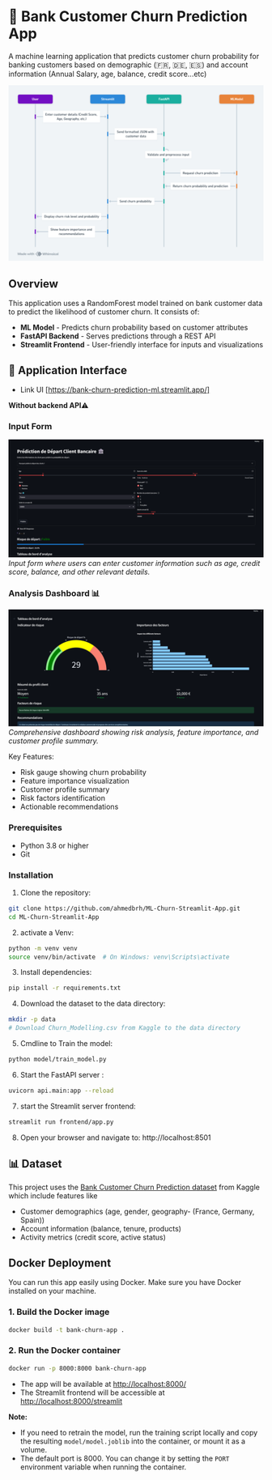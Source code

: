 # 🏦 Bank Customer Churn Prediction App

A machine learning application that predicts customer churn probability for banking customers based on demographic (🇫🇷, 🇩🇪, 🇪🇸) and account information (Annual Salary, age, balance, credit score...etc)

![Workflow Diagram](docs/Bank%20Churn%20Prediction%20Sequence.png)

## Overview

This application uses a RandomForest model trained on bank customer data to predict the likelihood of customer churn. It consists of:

- **ML Model** - Predicts churn probability based on customer attributes
- **FastAPI Backend** - Serves predictions through a REST API
- **Streamlit Frontend** - User-friendly interface for inputs and visualizations

## 📱 Application Interface
- Link UI [https://bank-churn-prediction-ml.streamlit.app/]

**Without backend API**⚠️

### Input Form
![Application Input Interface](docs/app2.png)
*Input form where users can enter customer information such as age, credit score, balance, and other relevant details.*

### Analysis Dashboard  📊
![Analysis Dashboard](docs/App1.png)
*Comprehensive dashboard showing risk analysis, feature importance, and customer profile summary.*

Key Features:
-  Risk gauge showing churn probability
-  Feature importance visualization
-  Customer profile summary
-  Risk factors identification
-  Actionable recommendations

### Prerequisites

- Python 3.8 or higher
- Git

### Installation

1. Clone the repository:
```bash
git clone https://github.com/ahmedbrh/ML-Churn-Streamlit-App.git
cd ML-Churn-Streamlit-App
```

2. activate a Venv:
```bash
python -m venv venv
source venv/bin/activate  # On Windows: venv\Scripts\activate
```

3. Install dependencies:
```bash
pip install -r requirements.txt
```

4. Download the dataset to the data directory:
```bash
mkdir -p data
# Download Churn_Modelling.csv from Kaggle to the data directory
```

5. Cmdline to Train the model:
```bash
python model/train_model.py
```

6. Start the FastAPI server :
```bash
uvicorn api.main:app --reload
```

7. start the Streamlit server frontend:
```bash
streamlit run frontend/app.py
```

8. Open your browser and navigate to: http://localhost:8501


## 📊 Dataset

This project uses the [Bank Customer Churn Prediction dataset](https://www.kaggle.com/datasets/adammaus/predicting-churn-for-bank-customers) from Kaggle which include features like 
- Customer demographics (age, gender, geography- (France, Germany, Spain))
- Account information (balance, tenure, products)
- Activity metrics (credit score, active status)

##  Docker Deployment

You can run this app easily using Docker. Make sure you have Docker installed on your machine.

### 1. Build the Docker image
```bash
docker build -t bank-churn-app .
```

### 2. Run the Docker container
```bash
docker run -p 8000:8000 bank-churn-app
```

- The app will be available at [http://localhost:8000/](http://localhost:8000/)
- The Streamlit frontend will be accessible at [http://localhost:8000/streamlit](http://localhost:8000/streamlit)

**Note:**
- If you need to retrain the model, run the training script locally and copy the resulting `model/model.joblib` into the container, or mount it as a volume.
- The default port is 8000. You can change it by setting the `PORT` environment variable when running the container.

